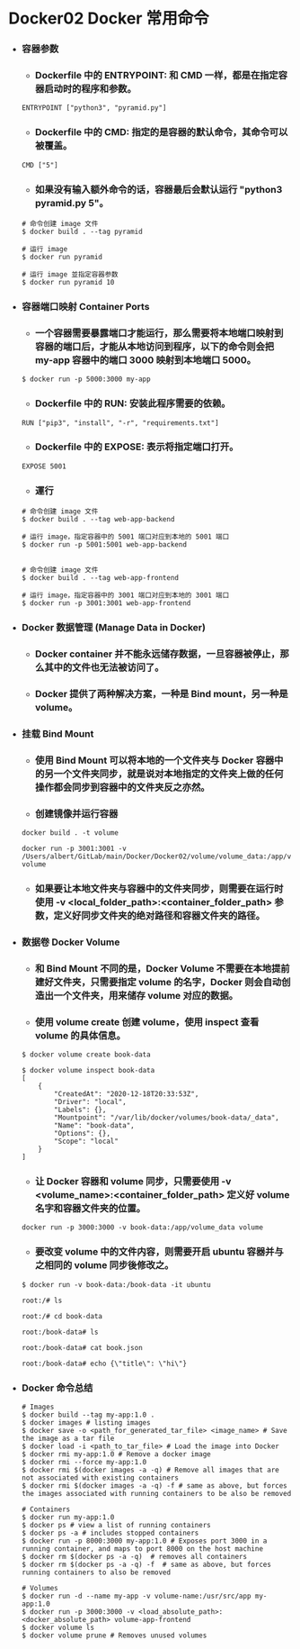 Docker02 Docker 常用命令
=====
* ### 容器参数
    * ### Dockerfile 中的 ENTRYPOINT: 和 CMD 一样，都是在指定容器启动时的程序和参数。
    ```
    ENTRYPOINT ["python3", "pyramid.py"]
    ```
    * ### Dockerfile 中的 CMD: 指定的是容器的默认命令，其命令可以被覆盖。
    ```
    CMD ["5"]
    ```
    * ### 如果没有输入额外命令的话，容器最后会默认运行 "python3 pyramid.py 5"。
    ```
    # 命令创建 image 文件
    $ docker build . --tag pyramid

    # 运行 image
    $ docker run pyramid

    # 运行 image 並指定容器参数
    $ docker run pyramid 10
    ```
* ### 容器端口映射 Container Ports
    * ### 一个容器需要暴露端口才能运行，那么需要将本地端口映射到容器的端口后，才能从本地访问到程序，以下的命令则会把 my-app 容器中的端口 3000 映射到本地端口 5000。
    ```
    $ docker run -p 5000:3000 my-app
    ```
    * ### Dockerfile 中的 RUN: 安装此程序需要的依赖。
    ```
    RUN ["pip3", "install", "-r", "requirements.txt"]
    ```
    * ### Dockerfile 中的 EXPOSE: 表示将指定端口打开。
    ```
    EXPOSE 5001
    ```
    * ### 運行
    ```
    # 命令创建 image 文件
    $ docker build . --tag web-app-backend

    # 运行 image，指定容器中的 5001 端口对应到本地的 5001 端口
    $ docker run -p 5001:5001 web-app-backend


    # 命令创建 image 文件
    $ docker build . --tag web-app-frontend

    # 运行 image，指定容器中的 3001 端口对应到本地的 3001 端口
    $ docker run -p 3001:3001 web-app-frontend
    ```
* ### Docker 数据管理 (Manage Data in Docker)
    * ### Docker container 并不能永远储存数据，一旦容器被停止，那么其中的文件也无法被访问了。
    * ### Docker 提供了两种解决方案，一种是 Bind mount，另一种是 volume。
* ### 挂载 Bind Mount
    * ### 使用 Bind Mount 可以将本地的一个文件夹与 Docker 容器中的另一个文件夹同步，就是说对本地指定的文件夹上做的任何操作都会同步到容器中的文件夹反之亦然。
    * ### 创建镜像并运行容器
    ```
    docker build . -t volume

    docker run -p 3001:3001 -v /Users/albert/GitLab/main/Docker/Docker02/volume/volume_data:/app/volume_data volume
    ```
    * ### 如果要让本地文件夹与容器中的文件夹同步，则需要在运行时使用 -v <local_folder_path>:<container_folder_path> 参数，定义好同步文件夹的绝对路径和容器文件夹的路径。
* ### 数据卷 Docker Volume
    * ### 和 Bind Mount 不同的是，Docker Volume 不需要在本地提前建好文件夹，只需要指定 volume 的名字，Docker 则会自动创造出一个文件夹，用来储存 volume 对应的数据。
    * ### 使用 volume create 创建 volume，使用 inspect 查看 volume 的具体信息。
    ```
    $ docker volume create book-data

    $ docker volume inspect book-data
    [
        {
            "CreatedAt": "2020-12-18T20:33:53Z",
            "Driver": "local",
            "Labels": {},
            "Mountpoint": "/var/lib/docker/volumes/book-data/_data",
            "Name": "book-data",
            "Options": {},
            "Scope": "local"
        }
    ]
    ```
    * ### 让 Docker 容器和 volume 同步，只需要使用 -v <volume_name>:<container_folder_path> 定义好 volume 名字和容器文件夹的位置。
    ```
    docker run -p 3000:3000 -v book-data:/app/volume_data volume
    ```
    * ### 要改变 volume 中的文件内容，则需要开启 ubuntu 容器并与之相同的 volume 同步後修改之。
    ```
    $ docker run -v book-data:/book-data -it ubuntu

    root:/# ls

    root:/# cd book-data

    root:/book-data# ls

    root:/book-data# cat book.json

    root:/book-data# echo {\"title\": \"hi\"}
    ```
* ### Docker 命令总结
    ```
    # Images
    $ docker build --tag my-app:1.0 .
    $ docker images # listing images
    $ docker save -o <path_for_generated_tar_file> <image_name> # Save the image as a tar file
    $ docker load -i <path_to_tar_file> # Load the image into Docker
    $ docker rmi my-app:1.0 # Remove a docker image
    $ docker rmi --force my-app:1.0 
    $ docker rmi $(docker images -a -q) # Remove all images that are not associated with existing containers
    $ docker rmi $(docker images -a -q) -f # same as above, but forces the images associated with running containers to be also be removed

    # Containers
    $ docker run my-app:1.0
    $ docker ps # view a list of running containers
    $ docker ps -a # includes stopped containers
    $ docker run -p 8000:3000 my-app:1.0 # Exposes port 3000 in a running container, and maps to port 8000 on the host machine
    $ docker rm $(docker ps -a -q)  # removes all containers
    $ docker rm $(docker ps -a -q) -f  # same as above, but forces running containers to also be removed

    # Volumes
    $ docker run -d --name my-app -v volume-name:/usr/src/app my-app:1.0
    $ docker run -p 3000:3000 -v <load_absolute_path>:<docker_absolute_path> volume-app-frontend
    $ docker volume ls 
    $ docker volume prune # Removes unused volumes
    ```
<br />
